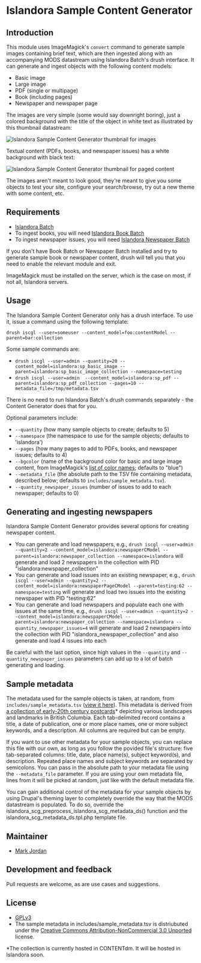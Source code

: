 # Islandora Sample Content Generator

## Introduction

This module uses ImageMagick's `convert` command to generate sample images containing brief text, which are then ingested along with an accompanying MODS datastream using Islandora Batch's drush interface. It can generate and ingest objects with the following content models:

* Basic image
* Large image
* PDF (single or multipage)
* Book (including pages)
* Newspaper and newspaper page

The images are very simple (some would say downright boring), just a colored background with the title of the object in white text as illustrated by this thumbnail datastream:

![Islandora Sample Content Generator thumbnail for images](https://dl.dropboxusercontent.com/u/1015702/linked_to/islandora_scg/islandora_scg_sample_tn.jpg)

Textual content (PDFs, books, and newspaper issues) has a white background with black text:

![Islandora Sample Content Generator thumbnail for paged content](https://dl.dropboxusercontent.com/u/1015702/linked_to/islandora_scg/islandora_scg_sample_tn_paged.jpg)

The images aren't meant to look good, they're meant to give you some objects to test your site, configure your search/browse, try out a new theme with some content, etc.

## Requirements

* [Islandora Batch](https://github.com/Islandora/islandora_batch)
* To ingest books, you will need [Islandora Book Batch](https://github.com/Islandora/islandora_book_batch)
* To ingest newspaper issues, you will need [Islandora Newspaper Batch](https://github.com/mjordan/islandora_newspaper_batch)

If you don't have Book Batch or Newspaper Batch installed and try to generate sample book or newspaper content, drush will tell you that you need to enable the relevant module and exit.

ImageMagick must be installed on the server, which is the case on most, if not all, Islandora servers.

## Usage

The Islandora Sample Content Generator only has a drush interface. To use it, issue a command using the following template:

`drush iscgl --user=someuser --content_model=foo:contentModel --parent=bar:collection`

Some sample commands are:

* `drush iscgl --user=admin --quantity=20 --content_model=islandora:sp_basic_image --parent=islandora:sp_basic_image_collection --namespace=testing`
* `drush iscgl --user=admin  --content_model=islandora:sp_pdf --parent=islandora:sp_pdf_collection --pages=10 --metadata_file=/tmp/metadata.tsv`

There is no need to run Islandora Batch's drush commands separately - the Content Generator does that for you.

Optional parameters include:
* `--quantity` (how many sample objects to create; defaults to 5)
* `--namespace` (the namespace to use for the sample objects; defaults to 'islandora')
* `--pages` (how many pages to add to PDFs, books, and newspaper issues; defaults to 4)
* `--bgcolor` (name of the background color for basic and large image content, from ImageMagick's [list of color names](http://www.imagemagick.org/script/color.php); defaults to "blue")
* `--metadata_file` (the absolute path to the TSV file containing metadata, described below; defaults to `includes/sample_metadata.tsv`).
* `--quantity_newspaper_issues` (number of issues to add to each newspaper; defaults to 0)

## Generating and ingesting newspapers

Islandora Sample Content Generator provides several options for creating newspaper content.

* You can generate and load newspapers, e.g., `drush iscgl --user=admin --quantity=2 --content_model=islandora:newspaperCModel --parent=islandora:newspaper_collection --namespace=islandora` will generate and load 2 newspapers in the collection with PID "islandora:newspaper_collection"
* You can generate and load issues into an existing newspaper, e.g., `drush iscgl --user=admin --quantity=2 --content_model=islandora:newspaperPageCModel --parent=testing:62 --namespace=testing` will generate and load two issues into the existing newspaper with PID "testing:62"
* You can generate and load newspapers and populate each one with issues at the same time, e.g., `drush iscgl --user=admin --quantity=2 --content_model=islandora:newspaperCModel --parent=islandora:newspaper_collection --namespace=islandora --quantity_newspaper_issues=4` will generate and load 2 newspapers into the collection with PID "islandora_newspaper_collection" and also generate and load 4 issues into each

Be careful with the last option, since high values in the `--quantity` and `--quantity_newspaper_issues` parameters can add up to a lot of batch generating and loading.

## Sample metadata

The metadata used for the sample objects is taken, at random, from `includes/sample_metadata.tsv` ([view it here](https://github.com/mjordan/islandora_scg/blob/7.x/includes/sample_metadata.tsv)). This metadata is derived from [a collection of early-20th century postcards](http://content.lib.sfu.ca/cdm/landingpage/collection/bcp)* depicting various landscapes and landmarks in British Columbia. Each tab-delimited record contains a title, a date of publication, one or more place names, one or more subject keywords, and a description. All columns are required but can be empty.

If you want to use other metadata for your sample objects, you can replace this file with our own, as long as you follow the povided file's structure: five tab-separated columns: title, date, place name(s), subject keyword(s), and description. Repeated place names and subject keywords are separated by semicolons. You can pass in the absolute path to your metadata file using the `--metadata_file` parameter. If you are using your own metadata file, lines from it will be picked at random, just like with the default metadata file.

You can gain additional control of the metadata for your sample objects by using Drupal's theming layer to completely override the way that the MODS datastream is populated. To do so, override the islandora_scg_preprocess_islandora_scg_metadata_ds() function and the islandora_scg_metadata_ds.tpl.php template file.

## Maintainer

* [Mark Jordan](https://github.com/mjordan)

## Development and feedback

Pull requests are welcome, as are use cases and suggestions.

## License

* [GPLv3](http://www.gnu.org/licenses/gpl-3.0.txt)
* The sample metadata in includes/sample_metadata.tsv is distriubuted under the [Creative Commons Attribution-NonCommercial 3.0 Unported](http://creativecommons.org/licenses/by-nc/3.0/legalcode) license.

*The collection is currently hosted in CONTENTdm. It will be hosted in Islandora soon.
